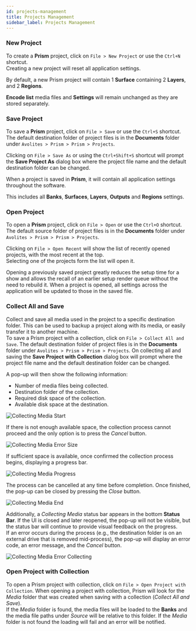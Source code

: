 ```yaml
---
id: projects-management
title: Projects Management
sidebar_label: Projects Management
---
```


### New Project
To create a **Prism** project, click on `File > New Project` or use the `Ctrl+N` shortcut.  
Creating a new project will reset all application settings.

By default, a new Prism project will contain 1 **Surface** containing 2 **Layers**, and 2 **Regions**.

**Encode list** media files and **Settings** will remain unchanged as they are stored separately.

### Save Project

To save a **Prism** project, click on `File > Save` or use the `Ctrl+S` shortcut.  
The default destination folder of project files is in the **Documents** folder under `Avolites > Prism > Prism > Projects`.  

Clicking on `File > Save As` or using the `Ctrl+Shift+S` shortcut will prompt the **Save Project As** dialog box where the project file name and the default destination folder can be changed.

When a project is saved in **Prism**, it will contain all application settings throughout the software.  

This includes all **Banks**, **Surfaces**, **Layers**, **Outputs** and **Regions** settings.

### Open Project

To open a **Prism** project, click on `File > Open` or use the `Ctrl+O` shortcut.  
The default source folder of project files is in the **Documents** folder under `Avolites > Prism > Prism > Projects`.  

Clicking on `File > Open Recent` will show the list of recently opened projects, with the most recent at the top.  
Selecting one of the projects form the list will open it.

Opening a previously saved project greatly reduces the setup time for a show and allows the recall of an earlier setup render queue without the need to rebuild it. When a project is opened, all settings across the application will be updated to those in the saved file.

### Collect All and Save 

Collect and save all media used in the project to a specific destination folder. This can be used to backup a project along with its media, or easily transfer it to another machine.<br/>
To save a Prism project with a collection, click on `File > Collect All and Save`. The default destination folder of project files is in the **Documents** folder under `Avolites > Prism > Prism > Projects`. On collecting all and saving the **Save Project with Collection** dialog box will prompt where the project file name and the default destination folder can be changed. 

A pop-up will then show the following information: 

- Number of media files being collected. 
- Destination folder of the collection. 
- Required disk space of the collection. 
- Available disk space at the destination.

![Collecting Media Start](/prism-images/project-management/collecting-media-popup-start.png)

If there is not enough available space, the collection process cannot proceed and the only option is to press the *Cancel* button.

![Collecting Media Error Size](/prism-images/project-management/collecting-media-popup-error-size.png)

If sufficient space is available, once confirmed the collection process begins, displaying a progress bar. <br/>

![Collecting Media Progress](/prism-images/project-management/collecting-media-popup-progress.png)

The process can be cancelled at any time before completion. Once finished, the pop-up can be closed by pressing the *Close* button.<br/>

![Collecting Media End](/prism-images/project-management/collecting-media-popup-end.png)

Additionally, a *Collecting Media* status bar appears in the bottom **Status Bar**. If the UI is closed and later reopened, the pop-up will not be visible, but the status bar will continue to provide visual feedback on the progress.<br/>
If an error occurs during the process (e.g., the destination folder is on an external drive that is removed mid-process), the pop-up will display an error code, an error message, and the *Cancel* button.

![Collecting Media Error Collecting](/prism-images/project-management/collecting-media-popup-error-collecting.png)

### Open Project with Collection 

To open a Prism project with collection, click on `File > Open Project with Collection`.  When opening a project with collection, Prism will look for the *Media* folder that was created when saving with a collection (*Collect All and Save*).<br/>
If the *Media* folder is found, the media files will be loaded to the **Banks** and the media file paths under *Source* will be relative to this folder. If the *Media* folder is not found the loading will fail and an error will be notified.
